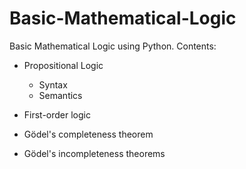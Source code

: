 # Basic-Mathematical-Logic
Basic Mathematical Logic using Python.
Contents:

- Propositional Logic
    - Syntax
    - Semantics

- First-order logic

- Gödel's completeness theorem

- Gödel's incompleteness theorems

